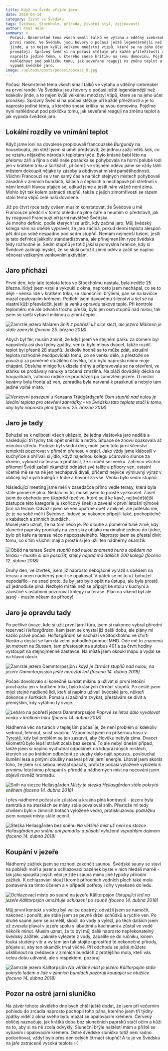 ```yaml
---
title: Když na Švédy přijde jaro
date: 2018-04-14
category: Život ve Švédsku
tags: Švédsko, Stockholm, příroda, životní styl, zajímavosti
author: Knut Holm
summary: >-
  Počasí. Nesmrtelné téma všech small talků ve výtahu a vděčný icebreaker na
  první rande. Ve Švédsku jsou hovory o počasí ještě legendárnější než kdekoliv
  jinde, a to nejen kvůli velkému množství vtipů, které se na jeho účet
  pronášejí. Správný Švéd si na počasí stěžuje při každé příležitosti a je to
  naprosto jediné téma, u kterého snese kritiku na svou domovinu. Pojďme nyní
  nahlédnout pod pokličku tomu, jak seveřané reagují na změnu teplot a jak
  vypadá švédské jaro.
image: /uploads/posts/pocasi/pocasi_8.jpg
---
```


Počasí. Nesmrtelné téma všech small talků ve výtahu a vděčný icebreaker na první rande. Ve Švédsku jsou hovory o počasí ještě legendárnější než kdekoliv jinde, a to nejen kvůli velkému množství vtipů, které se na jeho účet pronášejí. Správný Švéd si na počasí stěžuje při každé příležitosti a je to naprosto jediné téma, u kterého snese kritiku na svou domovinu. Pojďme nyní nahlédnout pod pokličku tomu, jak seveřané reagují na změnu teplot a jak vypadá švédské jaro.

## Lokální rozdíly ve vnímání teplot

Když jsme loni na dovolené proplouvali francouzské *Burgundy* na houseboatu, jen stěží jsem si uměl představit, že jednou zažiji větší šok, co se vztahu nějakého národa k teplotám týče. Bylo krásné babí léto na přelomu září a října a celá naše posádka se pohybovala na horní palubě lodi jen v krátkém triku a šortkách, přičemž ve stejném oděvu jsme se vždy táhli městem dokoupit nějaké ty zásoby a obdivovat místní pamětihodnosti. Všichni Francouzi se v ten samý čas a na těch stejných místech pohybovali zásadně v zimních bundách, šálách a čepicích a nechápavě při střetnutí s námi kroutili hlavou ptajíce se, odkud jsme a jestli nám vážně není zima. Mohlo být tak kolem patnácti stupňů, takže z jejich zimomřivosti se rázem stalo téma vtipů celé naší dovolené.

Již po čtvrt roce tady ovšem musím konstatovat, že Švédové u mě Francouze předčili v tomto ohledu na plné čáře a neumím si představit, jak by reagovali Francouzi při jarní návštěvě Švédska.\
Je mnoho definic, podle kterých lze určit, kdy začíná jaro. Můj švédský kolega nám na obědě vyprávěl, že jaro začíná, pokud denní teplota alespoň pět dní po sobě nespadne pod sedm stupňů. Nemám nejmenší tušení, jestli je tato definice jakkoliv standardizovaná, ale přinejmenším ryze švédská tedy rozhodně je. Sedm stupňů je totiž jakási pomyslná hranice, kdy si Švédové začínají myslet, že se sluší odložit zimní oděv a začít se naplno věnovat veškerým venkovním aktivitám.

## Jaro příchází

První den, kdy tato teplota letos ve Stockholmu nastala, byla neděle 25. března. Když jsem vstal a vykoukl z okna, naprosto jsem nechápal, co se to děje - venku lidé v krátkém triku, se slunečními brýlemi, pán se na lavičce mazal opalovacím krémem. Podlehl jsem davovému šílenství a šel se na vlastní kůži přesvědčit, jestli je venku opravdu takové teplo. Při kontrole teploměru mě ale odvaha trochu přešla, bylo jen osm stupňů nad nulou, tak jsem  se radši vybavil mikinou a zimní čepicí.

![Zamrzlé jezero Mälaren](/uploads/posts/pocasi/pocasi_8.jpg)
*Sníh z pobřeží už sice slezl, ale jezero Mälaren je stále zamrzlé (foceno 25. března 2018)*

Abych byl fér, musím zmínit, že když jsem ve stejném parku za domem byl naposledy asi dva týdny zpátky, venku bylo mínus dvacet, takže rozdíl teplot byl přesně 28 stupňů. Jakkoliv hodně se to může zdát, aktuální teplota rozhodně neodpovídala tomu, co se venku dělo, a přestože se považuji za poměrně otužilého člověka, toto bylo naprosto mimo moje chápání. Obsluha minigolfu uklízela dráhy a připravovala se na otevření, ve stánku se prodávaly nanuky a točená zmrzlina. Na pláži dováděly děcka na houpačkách, zatímco rodiče se procházeli po zamrzlém jezeře. U místní kavárny byla fronta až ven, zahrádka byla narvaná k prasknutí a nebylo tam jediné volné místo.

![Venkovní posezení u Kanaans Trädgårdscafé](/uploads/posts/pocasi/pocasi_9.jpg)
*Osm stupňů nad nulou je ideální teplota pro otevření zahrádky - ve Švédsku tato teplota stačí k tomu, aby byla naprosto plná (foceno 25. března 2018)*

## Jaro je tady

Bohužel se k nelibosti všech ukázalo, že jedna vlaštovka jaro nedělá a následující tři týdny tak opět sněžilo a mrzlo. Situace se znovu opakovala až minulou středu. Protože byl všední den, mohl jsem toto jarní šílenství tentokrát pozorovat v přímém přenosu v práci. Jako vždy jsme klábosili v kuchyňce a ohřívali si jídlo, když najednou kolegu učarovalo slunce za oknem, vykoukl na terasu a prohlásil, že si oběd sní venku. Zatímco všichni přítomní Švédi začali okamžitě odnášet své talíře a příbory ven, ostatní včetně mě se na ně jen nechápavě dívali, přičemž nejvíce výmluvný výraz v obličeji byl mých kolegů z Indie a hovořil za vše. Venku bylo sedm stupňů.

Následující meeting jsme měli v zasedačce přímo vedle terasy, která byla stále poměrně plná. Nedalo mi to, musel jsem to prostě vyzkoušet. Zašel jsem do obchodu pro *fikabröd* (pečivo, které se jí ke kávě, nejšvédštější zástupce této kategorie je skořicový šnek) a zavelel k první letošní týmové *fice* na terase. Odvážil jsem se ven opatrně opět v mikině, ale potěšilo mě, že je na sobě měli i Švédové. Indové se nakonec připojili také, pochopitelně v kabátech a zimních bundách.\
Musel jsem uznat, že na tom něco je. Po dlouhé a poměrně tuhé zimě, kdy sluneční paprsky pronikaly na zem skrz oblaka maximálně jednou do týdne, bylo pít kafe na terase něco nepopsatelného. Naprosto jsem se přestal divit tomu, co s tím všichni mají a prostě si jen užil ten nádherný okamžik.

![Oběd na terase](/uploads/posts/pocasi/pocasi_7.jpg)
*Sedm stupňů nad nulou znamená hurá s obědem na terasu - musíte si ale pospíšit, stejný nápad má dalších 200 kolegů (foceno 12. dubna 2018)*

Druhý den, ve čtvrtek, jsem již naprosto nebojácně vyrazil s obědem na terasu a onen nádherný pocit se opakoval. V pátek se mi to už bohužel nepodařilo - ne snad proto, že by jaro bylo opět na ústupu, ale byla prostě už jednoduše plná. Nezbylo mi tak než se připojit ke stolu v kuchyni a závistivě s ostatními pozorovat kolegy na terase. Plán na víkend byl ale jasný - musím někam do přírody!

## Jaro je opravdu tady

Po pečlivé úvaze, kde si užít první jarní túru, jsem si nakonec vybral přírodní rezervaci *Hellasgården*, kam jsem se chystal již delší dobu, ale plány mi kazilo právě počasí. *Hellasgården* se nachází ve Stockholmu ve čtvrti *Nacka* a dostat se tam dá velmi pohodlně pomocí MHD. Ode mě to znamená jet metrem na *Slussen*, tam přestoupit na autobus 401 a za čtvrt hodiny vystoupit na stejnojmenné zastávce. Na místě jsem okoukl mapu a vydal se na hlavní okruh.

![Zamrzlé jezero Dammtorpssjön](/uploads/posts/pocasi/pocasi_6.jpg)
*I když je čtrnáct stupňů nad nulou, na jezeře Dammtorpssjön ještě neroztál led (foceno 14. dubna 2018)*

Počasí dovolovalo si konečně sundat mikinu a užívat si první letošní procházku jen v krátkém triku, bylo krásných čtrnáct stupňů. Po cestě jsem míjel stejně nadšené lidi, kteří si naplno užívali švédské jaro, někteří dokonce v šortkách. Pomalu si začínám zvykat, přestávám se divit a přemýšlím, kdy vytáhnu ty svoje.

![Leháro na pobřeží jezera Dammtorpssjön](/uploads/posts/pocasi/pocasi_5.jpg)
*Poprvé se letos dalo vyvalovat venku v krátkém triku (foceno 14. dubna 2018)*

Nádherná věc na túrách v teplejším počasí je, že není problém si kdekoliv sednout, lehnout, sníst svačinu. Vzpomínal jsem na příšernou kosu v [Tyrestě](poprve-ve-svedskem-narodnim-parku.html#poprve-ve-svedskem-narodnim-parku), kdy byl problém se jen zastavit, aby člověku nebyla zima. Dvacet kilometrů bylo lepší strávit zcela bez sezení. To ale nebyl dnešní případ, takže jsem si naplno vychutnal odpočinek na liduprázdných místech, kterých se po krátkém odbočení ze stezky dalo najít spoustu, poslouchal šumění lesa a plnými doušky nasával příval jarní energie. Litoval jsem akorát toho, že jsem si s sebou nevzal spacák, protože počasí vyloženě vybízelo k prvnímu letošnímu přespání v přírodě a nádherných míst na nocování jsem objevil rovněž hromadu.

![Sníh na stezce Hellasgården](/uploads/posts/pocasi/pocasi_4.jpg)
*Místy je stezka Hellasgården stále pokrytá sněhem (foceno 14. dubna 2018)*

I přes nádherné počasí ale zůstávala krajina plná kontrastů - jezera byla zamrzlá a na stezkách se místy stále povaloval sníh. Přestože mi tedy chvílemi bylo v zimních botách vyloženě vedro, protiskluzovou podrážku jsem naopak místy stále ocenil.

![Stezka Hellasgården bez sněhu](/uploads/posts/pocasi/pocasi_3.jpg)
*Na většině míst už není na stezce Hellasgården po sněhu ani památky a působí vyloženě vyprahlým dojmem (foceno 14. dubna 2018)*

## Koupání v jezeře

Nádherný zážitek jsem se rozhodl zakončit saunou. Švédské sauny se staví na pobřeží moří a jezer a ochlazovací bazének byste v nich hledali marně - tak jako spousta jiných věcí je zde i sauna mimo jiné typicky přírodní zážitek. K ochlazování slouží kromě přírodních vodních ploch také mola postavená za tímto účelem a v případě potřeby i díry vysekané do ledu.

![Ochlazovací místo po sauně na jezeře Källtorpsjön](/uploads/posts/pocasi/pocasi_2.jpg)
*Ustupující led na jezeře Källtorpsjön umožňuje ochlazení po sauně (foceno 14. dubna 2018)*

Můj první kontakt s vodou byl velice opatrný, odvážil jsem se namočit, nakonec i ponořit, ale stále jsem se pevně držel schůdků a rychle ven. Po druhé sauně jsem se osmělil, skočil do vody a vylezl, po těch dalších jsem už zvesela plaval v jezeře spolu s labutěmi a kachnami a zůstal ve vodě několik minut. Musím uznat, že to byl můj další naprosto nepřekonatelný švédský zážitek. Jakmile vylezete z vody, zabalíte se do ručníku, kolem fouká studený vítr a vy tam jen tak stojíte uprostřed té nekonečné přírody, přejete si, aby ten okamžik trval věčně. Při odchodu se ještě můžete ušklíbnout na zvědavce v zimních bundách z protějšího mola, kteří vás celou dobu udiveně, ale s respektem, pozorují.

![Zamrzlé jezero Källtorpsjön](/uploads/posts/pocasi/pocasi_1.jpg)
*Na většině míst je jezero Källtorpsjön stále pokryto ledem a lidé v zimních bundách pozorují koupající se otužilce (foceno 14. dubna 2018)*

## Pozor na ostré jarní sluníčko

Na závěr tohoto skvělého dne bych chtěl ještě dodat, že jsem při večerním pohledu do zrcadla naprosto pochopil toho pána, kterého jsem tři týdny zpátky viděl z okna svého bytu mazat se opalovacím krémem. Červený obličej naznačuje, jak krátká doba bez slunečních paprsků stačí očím a kůži na to, aby si na ně zcela odvykly. Sluneční brýle naštěstí mám a příště se vybavím i opalovacím krémem. Ostré švédské sluníčko totiž není radno podceňovat, vždyť bylo přes den celých čtrnáct stupňů! A to je ve Švédsku na jaře zatraceně vysoká teplota :-)
